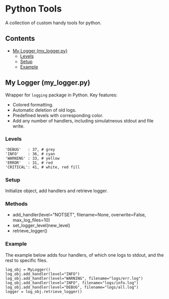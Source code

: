 # Python Tools <!-- omit in toc -->

A collection of custom handy tools for python.

## Contents

- [My Logger (my_logger.py)](#my-logger-my_loggerpy)
  - [Levels](#levels)
  - [Setup](#setup)
  - [Example](#example)

## My Logger \(my_logger.py\)

Wrapper for `logging` package in Python. Key features:

- Colored formatting.
- Automatic deletion of old logs.
- Predefined levels with corresponding color.
- Add any number of handlers, including simulatneous stdout and file write.

### Levels

`'DEBUG'   : 37, # grey`</br>
`'INFO'    : 36, # cyan`</br>
`'WARNING' : 33, # yellow`</br>
`'ERROR'   : 31, # red`</br>
`'CRITICAL': 41, # white, red fill`</br>

### Setup

Initialize object, add handlers and retrieve logger.

### Methods

- add_handler(level="NOTSET", filename=None, overwrite=False, max_log_files=10)
- set_logger_level(new_level)
- retrieve_logger()

### Example

The example below adds four handlers, of which one logs to stdout, and the rest to specific files.

`log_obj = MyLogger()`</br>
`log_obj.add_handler(level="INFO")`</br>
`log_obj.add_handler(level="WARNING", filename="logs/err.log")`</br>
`log_obj.add_handler(level="INFO", filename="logs/info.log")`</br>
`log_obj.add_handler(level="DEBUG", filename="logs/all.log")`</br>
`logger = log_obj.retrieve_logger()`
